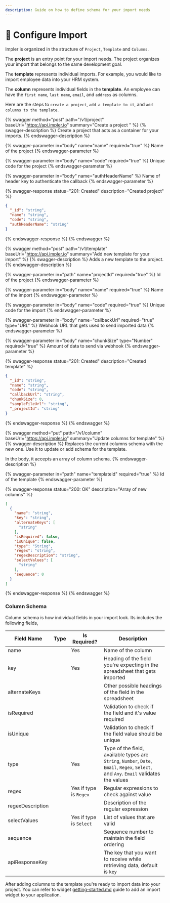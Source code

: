 ```yaml
---
description: Guide on how to define schema for your import needs
---
```


# 🧰 Configure Import

Impler is organized in the structure of `Project`, `Template` and `Columns`.&#x20;

The **project** is an entry point for your import needs. The project organizes your import that belongs to the same development goal.

The **template** represents individual imports. For example, you would like to import employee data into your HRM system.

The **column** represents individual fields in the **template**. An employee can have the `first name`, `last name`, `email`, and `address` as columns.

Here are the steps to `create a project`, `add a template to it`, and `add columns to the template`.

{% swagger method="post" path="/v1/project" baseUrl="https://api.impler.io" summary="Create a project " %}
{% swagger-description %}
Create a project that acts as a container for your imports.
{% endswagger-description %}

{% swagger-parameter in="body" name="name" required="true" %}
Name of the project
{% endswagger-parameter %}

{% swagger-parameter in="body" name="code" required="true" %}
Unique code for the project
{% endswagger-parameter %}

{% swagger-parameter in="body" name="authHeaderName" %}
Name of header key to authenticate the callback
{% endswagger-parameter %}

{% swagger-response status="201: Created" description="Created project" %}
```json
{
  "_id": "string",
  "name": "string",
  "code": "string",
  "authHeaderName": "string"
}
```
{% endswagger-response %}
{% endswagger %}

{% swagger method="post" path="/v1/template" baseUrl="https://api.impler.io" summary="Add new template for your import" %}
{% swagger-description %}
Adds a new template to the project.
{% endswagger-description %}

{% swagger-parameter in="path" name="projectId" required="true" %}
Id of the project
{% endswagger-parameter %}

{% swagger-parameter in="body" name="name" required="true" %}
Name of the import
{% endswagger-parameter %}

{% swagger-parameter in="body" name="code" required="true" %}
Unique code for the import
{% endswagger-parameter %}

{% swagger-parameter in="body" name="callbackUrl" required="true" type="URL" %}
Webhook URL that gets used to send imported data
{% endswagger-parameter %}

{% swagger-parameter in="body" name="chunkSize" type="Number" required="true" %}
Amount of data to send via webhook
{% endswagger-parameter %}

{% swagger-response status="201: Created" description="Created template" %}
```json
{
  "_id": "string",
  "name": "string",
  "code": "string",
  "callbackUrl": "string",
  "chunkSize": 0,
  "sampleFileUrl": "string",
  "_projectId": "string"
}
```
{% endswagger-response %}
{% endswagger %}

{% swagger method="put" path="/v1/column" baseUrl="https://api.impler.io" summary="Update columns for template" %}
{% swagger-description %}
Replaces the current columns schema with the new one. Use it to update or add schema for the template.

In the body, it accepts an array of column schema.
{% endswagger-description %}

{% swagger-parameter in="path" name="templateId" required="true" %}
Id of the template
{% endswagger-parameter %}

{% swagger-response status="200: OK" description="Array of new columns" %}
```json
[
  {
    "name": "string",
    "key": "string",
    "alternateKeys": [
      "string"
    ],
    "isRequired": false,
    "isUnique": false,
    "type": "String",
    "regex": "string",
    "regexDescription": "string",
    "selectValues": [
      "string"
    ],
    "sequence": 0
  }
]
```
{% endswagger-response %}
{% endswagger %}

### Column Schema

Column schema is how individual fields in your import look. Its includes the following fields,

<table><thead><tr><th>Field Name</th><th data-type="select">Type</th><th>Is Required?</th><th>Description</th></tr></thead><tbody><tr><td>name</td><td></td><td>Yes</td><td>Name of the column</td></tr><tr><td>key</td><td></td><td>Yes</td><td>Heading of the field you're expecting in the spreadsheet that gets imported</td></tr><tr><td>alternateKeys</td><td></td><td></td><td>Other possible headings of the field in the spreadsheet</td></tr><tr><td>isRequired</td><td></td><td></td><td>Validation to check if the field and it's value required</td></tr><tr><td>isUnique</td><td></td><td></td><td>Validation to check if the field value should be unique</td></tr><tr><td>type</td><td></td><td>Yes</td><td>Type of the field, available types are <code>String</code>, <code>Number</code>, <code>Date</code>, <code>Email</code>, <code>Regex</code>, <code>Select</code>, and  <code>Any</code>. <code>Email</code> validates the values</td></tr><tr><td>regex</td><td></td><td>Yes if type is <code>Regex</code></td><td>Regular expressions to check against value</td></tr><tr><td>regexDescription</td><td></td><td></td><td>Description of the regular expression</td></tr><tr><td>selectValues</td><td></td><td>Yes if type is <code>Select</code></td><td>List of values that are valid</td></tr><tr><td>sequence</td><td></td><td></td><td>Sequence number to maintain the field ordering</td></tr><tr><td>apiResponseKey</td><td></td><td></td><td>The key that you want to receive  while retrieving data, default is <code>key</code></td></tr></tbody></table>

After adding columns to the template you're ready to import data into your project. You can refer to widget [getting-started.md](../widget/getting-started.md "mention") guide to add an import widget to your application.
